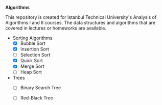 **Algorithms**


This repository is created for Istanbul Technical University's Analysis of Algorithms I and II courses.
The data structures and algorithms that are covered in lectures or homeworks are available.

- Sorting Algorithms
  - [x] Bubble Sort
  - [x] Insertion Sort
  - [ ] Selection Sort
  - [x] Quick Sort
  - [x] Merge Sort
  - [ ] Heap Sort
  
- Trees
  - [ ] Binary Search Tree
  - [ ] Red-Black Tree

